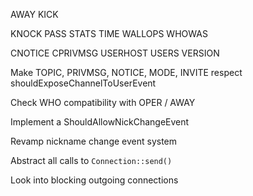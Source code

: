 AWAY KICK

KNOCK PASS STATS TIME WALLOPS WHOWAS

CNOTICE CPRIVMSG USERHOST USERS VERSION

Make TOPIC, PRIVMSG, NOTICE, MODE, INVITE respect shouldExposeChannelToUserEvent

Check WHO compatibility with OPER / AWAY

Implement a ShouldAllowNickChangeEvent

Revamp nickname change event system

Abstract all calls to `Connection::send()`

Look into blocking outgoing connections
